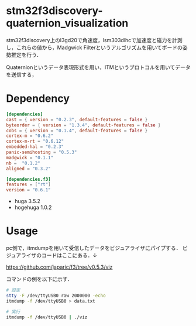 # stm32f3discovery-quaternion_visualization
stm32f3discovery上のl3gd20で角速度，lsm303dlhcで加速度と磁力を計測し，これらの値から，Madgwick Filterというアルゴリズムを用いてボードの姿勢推定を行う．

Quaternionというデータ表現形式を用い，ITMというプロトコルを用いてデータを送信する，

# Dependency
 
```toml
[dependencies]
cast = { version = "0.2.3", default-features = false }
byteorder = { version = "1.3.4", default-features = false }
cobs = { version = "0.1.4", default-features = false }
cortex-m = "0.6.2"
cortex-m-rt = "0.6.12"
embedded-hal = "0.2.3"
panic-semihosting = "0.5.3"
madgwick = "0.1.1"
nb =  "0.1.2"
aligned = "0.3.2"

[dependencies.f3]
features = ["rt"]
version = "0.6.1"
```

* huga 3.5.2
* hogehuga 1.0.2
 
# Usage
 
pc側で，itmdumpを用いて受信したデータをビジュアライザにパイプする．
ビジュアライザのコードはここにある．↓

https://github.com/japaric/f3/tree/v0.5.3/viz

コマンドの例を以下に示す．
```bash
# 設定
stty -F /dev/ttyUSB0 raw 2000000 -echo
itmdump -f /dev/ttyUSB0 > data.txt

# 実行
itmdump -f /dev/ttyUSB0 | ./viz
```